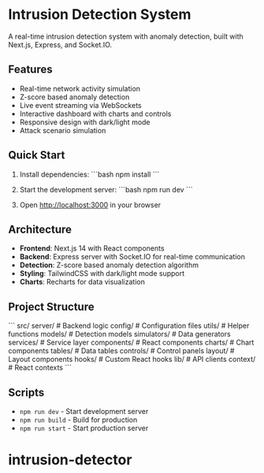 # Intrusion Detection System

A real-time intrusion detection system with anomaly detection, built with Next.js, Express, and Socket.IO.

## Features

- Real-time network activity simulation
- Z-score based anomaly detection
- Live event streaming via WebSockets
- Interactive dashboard with charts and controls
- Responsive design with dark/light mode
- Attack scenario simulation

## Quick Start

1. Install dependencies:
\`\`\`bash
npm install
\`\`\`

2. Start the development server:
\`\`\`bash
npm run dev
\`\`\`

3. Open [http://localhost:3000](http://localhost:3000) in your browser

## Architecture

- **Frontend**: Next.js 14 with React components
- **Backend**: Express server with Socket.IO for real-time communication
- **Detection**: Z-score based anomaly detection algorithm
- **Styling**: TailwindCSS with dark/light mode support
- **Charts**: Recharts for data visualization

## Project Structure

\`\`\`
src/
  server/           # Backend logic
    config/         # Configuration files
    utils/          # Helper functions
    models/         # Detection models
    simulators/     # Data generators
    services/       # Service layer
  components/       # React components
    charts/         # Chart components
    tables/         # Data tables
    controls/       # Control panels
    layout/         # Layout components
  hooks/            # Custom React hooks
  lib/              # API clients
  context/          # React contexts
\`\`\`

## Scripts

- `npm run dev` - Start development server
- `npm run build` - Build for production
- `npm run start` - Start production server
# intrusion-detector
